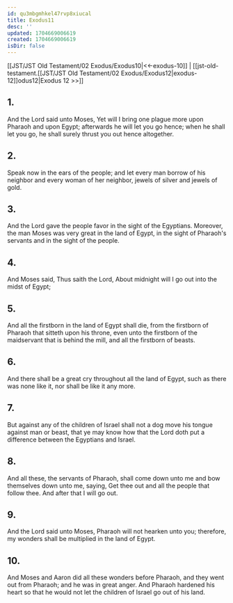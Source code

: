 ```yaml
---
id: qu3mbgmhkel47rvp8xiucal
title: Exodus11
desc: ''
updated: 1704669006619
created: 1704669006619
isDir: false
---
```

[[JST/JST Old Testament/02 Exodus/Exodus10|<<-exodus-10]] | [[jst-old-testament.[[JST/JST Old Testament/02 Exodus/Exodus12|exodus-12]]odus12|Exodus 12 >>]]
## 1.
And the Lord said unto Moses, Yet will I bring one plague more upon Pharaoh and upon Egypt; afterwards he will let you go hence; when he shall let you go, he shall surely thrust you out hence altogether.
## 2.
Speak now in the ears of the people; and let every man borrow of his neighbor and every woman of her neighbor, jewels of silver and jewels of gold.
## 3.
And the Lord gave the people favor in the sight of the Egyptians. Moreover, the man Moses was very great in the land of Egypt, in the sight of Pharaoh\'s servants and in the sight of the people.
## 4.
And Moses said, Thus saith the Lord, About midnight will I go out into the midst of Egypt;
## 5.
And all the firstborn in the land of Egypt shall die, from the firstborn of Pharaoh that sitteth upon his throne, even unto the firstborn of the maidservant that is behind the mill, and all the firstborn of beasts.
## 6.
And there shall be a great cry throughout all the land of Egypt, such as there was none like it, nor shall be like it any more.
## 7.
But against any of the children of Israel shall not a dog move his tongue against man or beast, that ye may know how that the Lord doth put a difference between the Egyptians and Israel.
## 8.
And all these, the servants of Pharaoh, shall come down unto me and bow themselves down unto me, saying, Get thee out and all the people that follow thee. And after that I will go out.
## 9.
And the Lord said unto Moses, Pharaoh will not hearken unto you; therefore, my wonders shall be multiplied in the land of Egypt.
## 10.
And Moses and Aaron did all these wonders before Pharaoh, and they went out from Pharaoh; and he was in great anger. And Pharaoh hardened his heart so that he would not let the children of Israel go out of his land.

